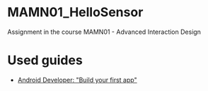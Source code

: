 # MAMN01_HelloSensor
Assignment in the course MAMN01 - Advanced Interaction Design

# Used guides
- [Android Developer: "Build your first app"](https://developer.android.com/training/basics/firstapp/index.html)
